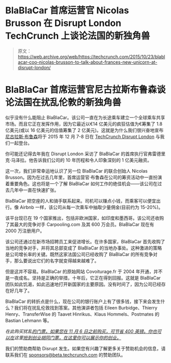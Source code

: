 # BlaBlaCar 首席运营官 Nicolas Brusson 在 Disrupt London TechCrunch 上谈论法国的新独角兽

> 原文：<https://web.archive.org/web/https://techcrunch.com/2015/10/23/blablacar-coo-nicolas-brusson-to-talk-about-frances-new-unicorn-at-disrupt-london/>

# BlaBlaCar 首席运营官尼古拉斯布鲁森谈论法国在扰乱伦敦的新独角兽

似乎没有什么能阻止 BlaBlaCar。该公司一直在为长途乘车建立一个全球乘车共享市场。而且它正在发挥作用，因为它最近以€14 亿美元的疯狂估值为€筹集了 1.8 亿美元(或以 16 亿美元的估值筹集了 2 亿美元)。这就是为什么我们很兴奋地宣布[尼古拉斯·布鲁森](https://web.archive.org/web/20221007191827/https://www.crunchbase.com/person/nicolas-brusson)将于 2015 年 12 月 7-8 日在 [TechCrunch Disrupt London](https://web.archive.org/web/20221007191827/https://beta.techcrunch.com/events/disrupt-london-2015/speakers/) 与我们一起登台。

你可能还记得去年我在 Disrupt London 采访了 BlaBlaCar 的首席执行官弗雷德里克·马泽拉。他告诉我们公司的 10 年历程和令人印象深刻的 1 亿美元融资。

这一次，我们非常幸运地认识了另一位 BlaBlaCar 的联合创始人 Nicolas Brusson。因为在过去几年里，首席运营官·布鲁森在公司的筹资活动中一直扮演着重要角色。这也将是一个了解 BlaBlaCar 如何工作的绝佳机会——该公司在过去几年中一直在快速扩张。

BlaBlaCar 把空座的人和骑手联系起来。司机可以赚点小钱，而乘客可以便宜出行。像 Airbnb 一样，该公司从每一次乘车中抽取少量佣金(目前约为 15-20%)。

该平台现已在 19 个国家推出，包括非欧洲国家，如印度和墨西哥。该公司还收购了其最大的竞争对手 Carpooling.com 及其 600 万会员。BlaBlaCar 现在有 2000 万注册用户。

该公司还通过在新市场招聘员工来促进增长。在许多国家，BlaBlaCar 首先收购了当地的竞争对手，并将其总部变成了 BlaBlaCar 的当地办事处。这种激进的策略是公司增长率的关键。既然这家法国公司已经收购了 BlaBlaCar 的所有竞争对手，那么要说出它们的名字就变得越来越难了。

但是这并不容易。BlaBlaCar 的原始网站 Covoiturage.fr 于 2004 年开通，并不是一夜成名。坚持是正确的举措，十年后，它正在得到回报。这就是 BlaBlaCar 团队如此饥渴，如此迅速地打开新国家的主要原因。没有时间了，因为公司已经存在好几年了。

BlaBlaCar 的转折点是什么，现在公司的银行账户上有了很多钱，接下来会发生什么？我们将在扰乱伦敦找到答案。其他演讲者包括 Eileen Burbidge、Thierry Henry、TransferWise 的 Taavet Hinrikus、Klaus Hommels、Postmates 的 Bastian Lehmann 等。

*在此购买扰乱[的门票，如果您在 11 月 6 日之前购买，可节省 400 英镑。你也可以在](https://web.archive.org/web/20221007191827/https://beta.techcrunch.com/event-info/disrupt-london-2015/#tickets)这里[抢到创业胡同门票，在这里你可以展示你的创业。](https://web.archive.org/web/20221007191827/https://beta.techcrunch.com/event-info/disrupt-london-2015/#tickets)*

我们的赞助商帮助 Disrupt 发生。如果您有兴趣了解更多关于赞助机会的信息，请联系我们在 sponsors@beta.techcrunch.com 的赞助团队。